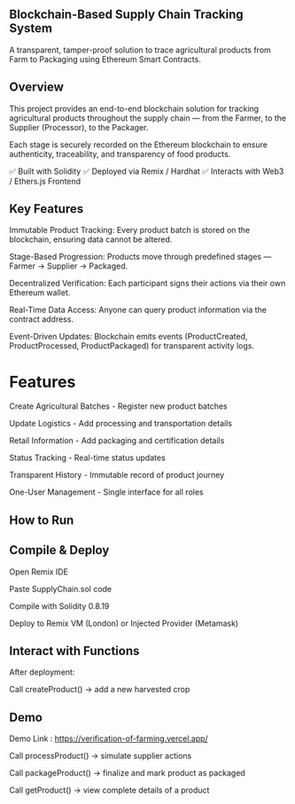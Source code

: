

## Blockchain-Based Supply Chain Tracking System

A transparent, tamper-proof solution to trace agricultural products from Farm to Packaging using Ethereum Smart Contracts.

## Overview

This project provides an end-to-end blockchain solution for tracking agricultural products throughout the supply chain — from the Farmer, to the Supplier (Processor), to the Packager.

Each stage is securely recorded on the Ethereum blockchain to ensure authenticity, traceability, and transparency of food products.

✅ Built with Solidity
✅ Deployed via Remix / Hardhat
✅ Interacts with Web3 / Ethers.js Frontend

## Key Features

Immutable Product Tracking:
Every product batch is stored on the blockchain, ensuring data cannot be altered.

Stage-Based Progression:
Products move through predefined stages — Farmer → Supplier → Packaged.

Decentralized Verification:
Each participant signs their actions via their own Ethereum wallet.

Real-Time Data Access:
Anyone can query product information via the contract address.

Event-Driven Updates:
Blockchain emits events (ProductCreated, ProductProcessed, ProductPackaged) for transparent activity logs.

# Features
 Create Agricultural Batches - Register new product batches

 Update Logistics - Add processing and transportation details

 Retail Information - Add packaging and certification details

 Status Tracking - Real-time status updates

 Transparent History - Immutable record of product journey

 One-User Management - Single interface for all roles

## How to Run
## Compile & Deploy

Open Remix IDE

Paste SupplyChain.sol code

Compile with Solidity 0.8.19

Deploy to Remix VM (London) or Injected Provider (Metamask)

##  Interact with Functions

After deployment:

Call createProduct() → add a new harvested crop

## Demo

Demo Link : https://verification-of-farming.vercel.app/

Call processProduct() → simulate supplier actions

Call packageProduct() → finalize and mark product as packaged

Call getProduct() → view complete details of a product
